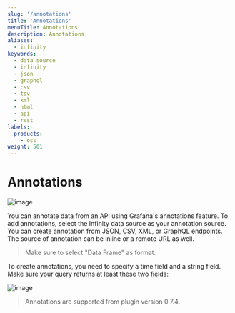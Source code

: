 ```yaml
---
slug: '/annotations'
title: 'Annotations'
menuTitle: Annotations
description: Annotations
aliases:
  - infinity
keywords:
  - data source
  - infinity
  - json
  - graphql
  - csv
  - tsv
  - xml
  - html
  - api
  - rest
labels:
  products:
    - oss
weight: 501
---
```


# Annotations

![image](https://user-images.githubusercontent.com/153843/122909970-9de67200-d34d-11eb-96d3-2c236d8a7a5d.png#center)

You can annotate data from an API using Grafana's annotations feature. To add annotations, select the Infinity data source as your annotation source. You can create annotation from JSON, CSV, XML, or GraphQL endpoints. The source of annotation can be inline or a remote URL as well.

> Make sure to select "Data Frame" as format.

To create annotations, you need to specify a time field and a string field. Make sure your query returns at least these two fields:

![image](https://user-images.githubusercontent.com/153843/122910054-b191d880-d34d-11eb-9077-14a3b260c333.png#center)

> Annotations are supported from plugin version 0.7.4.
